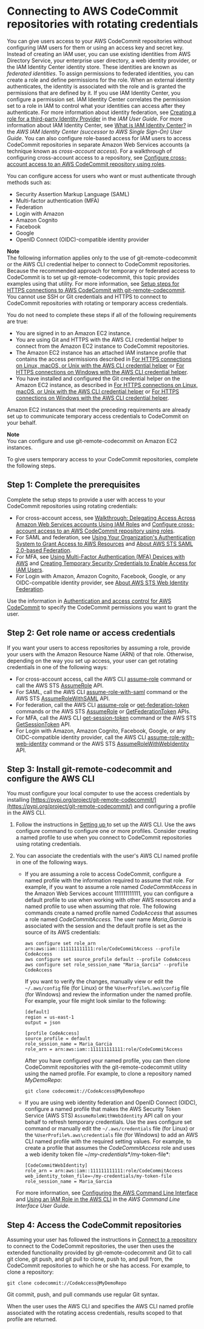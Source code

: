# Connecting to AWS CodeCommit repositories with rotating credentials<a name="temporary-access"></a>

You can give users access to your AWS CodeCommit repositories without configuring IAM users for them or using an access key and secret key\.  Instead of creating an IAM user, you can use existing identities from AWS Directory Service, your enterprise user directory, a web identity provider, or the IAM Identity Center identity store\. These identities are known as *federated identities*\. To assign permissions to federated identities, you can create a role and define permissions for the role\. When an external identity authenticates, the identity is associated with the role and is granted the permissions that are defined by it\. If you use IAM Identity Center, you configure a permission set\. IAM Identity Center correlates the permission set to a role in IAM to control what your identities can access after they authenticate\. For more information about identity federation, see [ Creating a role for a third\-party Identity Provider](https://docs.aws.amazon.com/IAM/latest/UserGuide/id_roles_create_for-idp.html) in the *IAM User Guide*\. For more information about IAM Identity Center, see [ What is IAM Identity Center?](https://docs.aws.amazon.com/singlesignon/latest/userguide/what-is.html) in the *AWS IAM Identity Center \(successor to AWS Single Sign\-On\) User Guide*\. You can also configure role\-based access for IAM users to access CodeCommit repositories in separate Amazon Web Services accounts \(a technique known as *cross\-account access*\)\. For a walkthrough of configuring cross\-account access to a repository, see [Configure cross\-account access to an AWS CodeCommit repository using roles](cross-account.md)\. 

You can configure access for users who want or must authenticate through methods such as:
+ Security Assertion Markup Language \(SAML\)
+ Multi\-factor authentication \(MFA\)
+ Federation
+ Login with Amazon
+ Amazon Cognito
+ Facebook
+ Google
+ OpenID Connect \(OIDC\)\-compatible identity provider

**Note**  
The following information applies only to the use of git\-remote\-codecommit or the AWS CLI credential helper to connect to CodeCommit repositories\. Because the recommended approach for temporary or federated access to CodeCommit is to set up git\-remote\-codecommit, this topic provides examples using that utility\. For more information, see [Setup steps for HTTPS connections to AWS CodeCommit with git\-remote\-codecommit](setting-up-git-remote-codecommit.md)\.   
You cannot use SSH or Git credentials and HTTPS to connect to CodeCommit repositories with rotating or temporary access credentials\. 

You do not need to complete these steps if all of the following requirements are true:
+ You are signed in to an Amazon EC2 instance\.
+ You are using Git and HTTPS with the AWS CLI credential helper to connect from the Amazon EC2 instance to CodeCommit repositories\.
+ The Amazon EC2 instance has an attached IAM instance profile that contains the access permissions described in [For HTTPS connections on Linux, macOS, or Unix with the AWS CLI credential helper](setting-up-https-unixes.md) or [For HTTPS connections on Windows with the AWS CLI credential helper](setting-up-https-windows.md)\.
+ You have installed and configured the Git credential helper on the Amazon EC2 instance, as described in [For HTTPS connections on Linux, macOS, or Unix with the AWS CLI credential helper](setting-up-https-unixes.md) or [For HTTPS connections on Windows with the AWS CLI credential helper](setting-up-https-windows.md)\.

Amazon EC2 instances that meet the preceding requirements are already set up to communicate temporary access credentials to CodeCommit on your behalf\.

**Note**  
You can configure and use git\-remote\-codecommit on Amazon EC2 instances\.

To give users temporary access to your CodeCommit repositories, complete the following steps\.



## Step 1: Complete the prerequisites<a name="temporary-access-prerequisites"></a>

Complete the setup steps to provide a user with access to your CodeCommit repositories using rotating credentials: 
+ For cross\-account access, see [Walkthrough: Delegating Access Across Amazon Web Services accounts Using IAM Roles](https://docs.aws.amazon.com/IAM/latest/UserGuide/roles-walkthrough-crossacct.html) and [Configure cross\-account access to an AWS CodeCommit repository using roles](cross-account.md)\.
+ For SAML and federation, see [ Using Your Organization's Authentication System to Grant Access to AWS Resources](https://docs.aws.amazon.com/STS/latest/UsingSTS/STSUseCases.html#IdentityBrokerApplication) and [About AWS STS SAML 2\.0\-based Federation](https://docs.aws.amazon.com/STS/latest/UsingSTS/CreatingSAML.html)\.
+ For MFA, see [Using Multi\-Factor Authentication \(MFA\) Devices with AWS](https://docs.aws.amazon.com/IAM/latest/UserGuide/Using_ManagingMFA.html) and [Creating Temporary Security Credentials to Enable Access for IAM Users](https://docs.aws.amazon.com/STS/latest/UsingSTS/CreatingSessionTokens.html)\.
+ For Login with Amazon, Amazon Cognito, Facebook, Google, or any OIDC\-compatible identity provider, see [About AWS STS Web Identity Federation](https://docs.aws.amazon.com/STS/latest/UsingSTS/web-identity-federation.html)\.

Use the information in [Authentication and access control for AWS CodeCommit](auth-and-access-control.md) to specify the CodeCommit permissions you want to grant the user\.

## Step 2: Get role name or access credentials<a name="temporary-access-get-credentials"></a>

If you want your users to access repositories by assuming a role, provide your users with the Amazon Resource Name \(ARN\) of that role\. Otherwise, depending on the way you set up access, your user can get rotating credentials in one of the following ways:
+ For cross\-account access, call the AWS CLI [assume\-role](https://docs.aws.amazon.com/cli/latest/reference/sts/assume-role.html) command or call the AWS STS [AssumeRole](https://docs.aws.amazon.com/STS/latest/APIReference/API_AssumeRole.html) API\.
+ For SAML, call the AWS CLI [assume\-role\-with\-saml](https://docs.aws.amazon.com/cli/latest/reference/sts/assume-role-with-saml.html) command or the AWS STS [AssumeRoleWithSAML](https://docs.aws.amazon.com/STS/latest/APIReference/API_AssumeRoleWithSAML.html) API\.
+ For federation, call the AWS CLI [assume\-role](https://docs.aws.amazon.com/cli/latest/reference/sts/assume-role.html) or [get\-federation\-token](https://docs.aws.amazon.com/cli/latest/reference/sts/get-federation-token.html) commands or the AWS STS [AssumeRole](https://docs.aws.amazon.com/STS/latest/APIReference/API_AssumeRole.html) or [GetFederationToken](https://docs.aws.amazon.com/STS/latest/APIReference/API_GetFederationToken.html) APIs\.
+ For MFA, call the AWS CLI [get\-session\-token](https://docs.aws.amazon.com/cli/latest/reference/sts/get-session-token.html) command or the AWS STS [GetSessionToken](https://docs.aws.amazon.com/STS/latest/APIReference/API_GetSessionToken.html) API\.
+ For Login with Amazon, Amazon Cognito, Facebook, Google, or any OIDC\-compatible identity provider, call the AWS CLI [assume\-role\-with\-web\-identity](https://docs.aws.amazon.com/cli/latest/reference/sts/assume-role-with-web-identity.html) command or the AWS STS [AssumeRoleWithWebIdentity](https://docs.aws.amazon.com/STS/latest/APIReference/API_AssumeRoleWithWebIdentity.html) API\.



## Step 3: Install git\-remote\-codecommit and configure the AWS CLI<a name="temporary-access-configure-credentials"></a>

You must configure your local computer to use the access credentials by installing [https://pypi.org/project/git-remote-codecommit/](https://pypi.org/project/git-remote-codecommit/) and configuring a profile in the AWS CLI\.

1. Follow the instructions in [Setting up ](setting-up.md) to set up the AWS CLI\. Use the aws configure command to configure one or more profiles\. Consider creating a named profile to use when you connect to CodeCommit repositories using rotating credentials\.

1. You can associate the credentials with the user's AWS CLI named profile in one of the following ways\. 
   + If you are assuming a role to access CodeCommit, configure a named profile with the information required to assume that role\. For example, if you want to assume a role named *CodeCommitAccess* in the Amazon Web Services account 111111111111, you can configure a default profile to use when working with other AWS resources and a named profile to use when assuming that role\. The following commands create a named profile named *CodeAccess* that assumes a role named *CodeCommitAccess*\. The user name *Maria\_Garcia* is associated with the session and the default profile is set as the source of its AWS credentials:

     ```
     aws configure set role_arn arn:aws:iam::111111111111:role/CodeCommitAccess --profile CodeAccess
     aws configure set source_profile default --profile CodeAccess
     aws configure set role_session_name "Maria_Garcia" --profile CodeAccess
     ```

     If you want to verify the changes, manually view or edit the `~/.aws/config` file \(for Linux\) or the `%UserProfile%.aws\config` file \(for Windows\) and review the information under the named profile\. For example, your file might look similar to the following:

     ```
     [default]
     region = us-east-1
     output = json
     
     [profile CodeAccess]
     source_profile = default
     role_session_name = Maria_Garcia
     role_arn = arn:aws:iam::111111111111:role/CodeCommitAccess
     ```

      After you have configured your named profile, you can then clone CodeCommit repositories with the git\-remote\-codecommit utility using the named profile\. For example, to clone a repository named *MyDemoRepo*: 

     ```
     git clone codecommit://CodeAccess@MyDemoRepo
     ```
   + If you are using web identity federation and OpenID Connect \(OIDC\), configure a named profile that makes the AWS Security Token Service \(AWS STS\) `AssumeRoleWithWebIdentity` API call on your behalf to refresh temporary credentials\. Use the aws configure set command or manually edit the `~/.aws/credentials` file \(for Linux\) or the `%UserProfile%.aws\credentials` file \(for Windows\) to add an AWS CLI named profile with the required setting values\. For example, to create a profile that assumes the *CodeCommitAccess* role and uses a web idenity token file \~/*my\-credentials**/my\-token\-file*:

     ```
     [CodeCommitWebIdentity]
     role_arn = arn:aws:iam::111111111111:role/CodeCommitAccess
     web_identity_token_file=~/my-credentials/my-token-file
     role_session_name = Maria_Garcia
     ```

   For more information, see [Configuring the AWS Command Line Interface](https://docs.aws.amazon.com/cli/latest/userguide/cli-chap-getting-started.html) and [Using an IAM Role in the AWS CLI](https://docs.aws.amazon.com/cli/latest/userguide/cli-configure-role.html) in the *AWS Command Line Interface User Guide*\.

## Step 4: Access the CodeCommit repositories<a name="temporary-access-use-credentials"></a>

Assuming your user has followed the instructions in [Connect to a repository](how-to-connect.md) to connect to the CodeCommit repositories, the user then uses the extended functionality provided by git\-remote\-codecommit and Git to call git clone, git push, and git pull to clone, push to, and pull from, the CodeCommit repositories to which he or she has access\. For example, to clone a repository:

```
git clone codecommit://CodeAccess@MyDemoRepo
```

Git commit, push, and pull commands use regular Git syntax\. 

When the user uses the AWS CLI and specifies the AWS CLI named profile associated with the rotating access credentials, results scoped to that profile are returned\.

